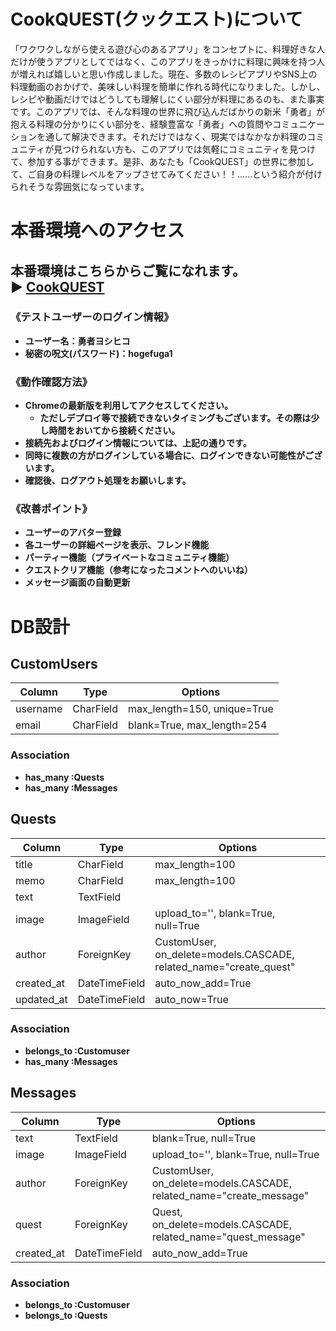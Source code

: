 # CookQUEST(クックエスト)について
「ワクワクしながら使える遊び心のあるアプリ」をコンセプトに、料理好きな人だけが使うアプリとしてではなく、このアプリをきっかけに料理に興味を持つ人が増えれば嬉しいと思い作成しました。現在、多数のレシピアプリやSNS上の料理動画のおかげで、美味しい料理を簡単に作れる時代になりました。しかし、レシピや動画だけではどうしても理解しにくい部分が料理にあるのも、また事実です。このアプリでは、そんな料理の世界に飛び込んだばかりの新米「勇者」が抱える料理の分かりにくい部分を、経験豊富な「勇者」への質問やコミュニケーションを通して解決できます。それだけではなく、現実ではなかなか料理のコミュニティが見つけられない方も、このアプリでは気軽にコミュニティを見つけて、参加する事ができます。是非、あなたも「CookQUEST」の世界に参加して、ご自身の料理レベルをアップさせてみてください！！……という紹介が付けられそうな雰囲気になっています。

# 本番環境へのアクセス
## 本番環境はこちらからご覧になれます。 <br><b> ▶︎ [CookQUEST](https://cookquest.herokuapp.com/)
### 《テストユーザーのログイン情報》
- ユーザー名：勇者ヨシヒコ
- 秘密の呪文(パスワード)：hogefuga1

### 《動作確認方法》
- Chromeの最新版を利用してアクセスしてください。
  - ただしデプロイ等で接続できないタイミングもございます。その際は少し時間をおいてから接続ください。
- 接続先およびログイン情報については、上記の通りです。
- 同時に複数の方がログインしている場合に、ログインできない可能性がございます。
- 確認後、ログアウト処理をお願いします。

### 《改善ポイント》
- ユーザーのアバター登録
- 各ユーザーの詳細ページを表示、フレンド機能
- パーティー機能（プライベートなコミュニティ機能）
- クエストクリア機能（参考になったコメントへのいいね）
- メッセージ画面の自動更新


# DB設計

## CustomUsers
|Column|Type|Options|
|------|----|-------|
|username|CharField|max_length=150, unique=True|
|email|CharField|blank=True, max_length=254|

### Association
- has_many :Quests
- has_many :Messages


## Quests
|Column|Type|Options|
|------|----|-------|
|title|CharField|max_length=100|
|memo|CharField|max_length=100|
|text|TextField||
|image|ImageField|upload_to='', blank=True, null=True|
|author|ForeignKey|CustomUser, on_delete=models.CASCADE, related_name="create_quest"|
|created_at|DateTimeField|auto_now_add=True|
|updated_at|DateTimeField|auto_now=True|

### Association
- belongs_to :Customuser
- has_many :Messages


## Messages
|Column|Type|Options|
|------|----|-------|
|text|TextField|blank=True, null=True|
|image|ImageField|upload_to='', blank=True, null=True|
|author|ForeignKey|CustomUser, on_delete=models.CASCADE, related_name="create_message"|
|quest|ForeignKey|Quest, on_delete=models.CASCADE, related_name="quest_message"|
|created_at|DateTimeField|auto_now_add=True|

### Association
- belongs_to :Customuser
- belongs_to :Quests
